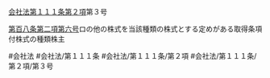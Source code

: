 [会社法第１１１条第２項](会社法＿＿＿＿第１１１条第２項)第３号

[第百八条第二項第六号](会社法＿＿＿＿第１０８条第２項第６号)ロの他の株式を当該種類の株式とする定めがある取得条項付株式の種類株主


#会社法
#会社法/第１１１条
#会社法/第１１１条/第２項
#会社法/第１１１条/第２項/第３号
